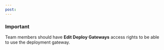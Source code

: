 ```yaml
---
post: 
---
```


### Important

Team members should have **Edit Deploy Gateways** access rights to be able to use the deployment gateway.




